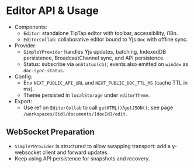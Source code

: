 # Editor API & Usage

- Components:
  - `Editor`: standalone TipTap editor with toolbar, accessibility, i18n.
  - `EditorCollab`: collaborative editor bound to Yjs `Doc` with offline sync.
- Provider:
  - `SimpleYProvider` handles Yjs updates, batching, IndexedDB persistence, BroadcastChannel sync, and API persistence.
  - Status: subscribe via `onStatus(cb)`; events also emitted on `window` as `doc-sync-status`.
- Config:
  - Env `NEXT_PUBLIC_API_URL` and `NEXT_PUBLIC_DOC_TTL_MS` (cache TTL in ms).
  - Theme persisted in `localStorage` under `editorTheme`.
- Export:
  - Use ref on `EditorCollab` to call `getHTML()`/`getJSON()`; see page `/workspaces/[id]/documents/[docId]/edit`.

## WebSocket Preparation
- `SimpleYProvider` is structured to allow swapping transport: add a y-websocket client and forward updates.
- Keep using API persistence for snapshots and recovery.


